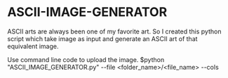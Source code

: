 # ASCII-IMAGE-GENERATOR
ASCII arts are always been one of my favorite art. So I created this python script which take image as input and generate an ASCII art of that equivalent image.

Use command line code to upload the image.
$python "ASCII_IMAGE_GENERATOR.py" --file <folder_name>/<file_name> --cols <integer value>
